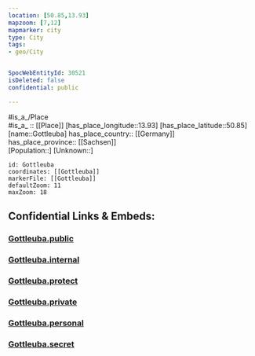 ```yaml
---
location: [50.85,13.93] 
mapzoom: [7,12] 
mapmarker: city 
type: City
tags:
- geo/City


SpocWebEntityId: 30521
isDeleted: false
confidential: public

---
```

#is_a_/Place  
#is_a_ :: [[Place]] 
[has_place_longitude::13.93] 
[has_place_latitude::50.85] 
[name::Gottleuba] 
has_place_country:: [[Germany]]  
has_place_province:: [[Sachsen]]  
[Population::] 
[Unknown::] 


```leaflet
id: Gottleuba
coordinates: [[Gottleuba]] 
markerFile: [[Gottleuba]] 
defaultZoom: 11 
maxZoom: 18
```


## Confidential Links & Embeds: 

### [Gottleuba.public](/_public/\Earth\Continent\Europe\Europe~Central\Germany\Germany~East\Sachsen\counties~Sachsen\Sächsische_Schweiz-Osterzgebirge\cities~SOE\Gottleuba-Berggießhübel\boroughs~GottleubaGottleuba.public.md) 

### [Gottleuba.internal](/_internal/\Earth\Continent\Europe\Europe~Central\Germany\Germany~East\Sachsen\counties~Sachsen\Sächsische_Schweiz-Osterzgebirge\cities~SOE\Gottleuba-Berggießhübel\boroughs~GottleubaGottleuba.internal.md) 

### [Gottleuba.protect](/_protect/\Earth\Continent\Europe\Europe~Central\Germany\Germany~East\Sachsen\counties~Sachsen\Sächsische_Schweiz-Osterzgebirge\cities~SOE\Gottleuba-Berggießhübel\boroughs~GottleubaGottleuba.protect.md) 

### [Gottleuba.private](/_private/\Earth\Continent\Europe\Europe~Central\Germany\Germany~East\Sachsen\counties~Sachsen\Sächsische_Schweiz-Osterzgebirge\cities~SOE\Gottleuba-Berggießhübel\boroughs~GottleubaGottleuba.private.md) 

### [Gottleuba.personal](/_personal/\Earth\Continent\Europe\Europe~Central\Germany\Germany~East\Sachsen\counties~Sachsen\Sächsische_Schweiz-Osterzgebirge\cities~SOE\Gottleuba-Berggießhübel\boroughs~GottleubaGottleuba.personal.md) 

### [Gottleuba.secret](/_secret/\Earth\Continent\Europe\Europe~Central\Germany\Germany~East\Sachsen\counties~Sachsen\Sächsische_Schweiz-Osterzgebirge\cities~SOE\Gottleuba-Berggießhübel\boroughs~GottleubaGottleuba.secret.md)

